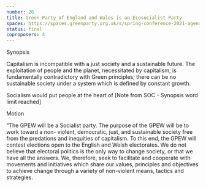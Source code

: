 ```yaml
---
number: 26
title: Green Party of England and Wales is an Ecosocialist Party
spaces: https://spaces.greenparty.org.uk/s/spring-conference-2021-agenda-forum2/?contentId=78525
status: final
coproposers: 4
---
```

Synopsis


Capitalism is incompatible with a just society and a sustainable future. The exploitation of people and the planet, necessitated by capitalism, is fundamentally contradictory with Green principles; there can be no sustainable society under a system which is defined by constant growth.


Socialism would put people at the heart of [Note from SOC - Synopsis word limit reached]



Motion


“The GPEW will be a Socialist party. The purpose of the GPEW will be to work toward a non- violent, democratic, just, and sustainable society free from the predations and inequities of capitalism. To this end, the GPEW will contest elections open to the English and Welsh electorates. We do not believe that electoral politics is the only way to change society, or that we have all the answers. We, therefore, seek to facilitate and cooperate with movements and initiatives which share our values, principles and objectives to achieve change through a variety of non-violent means, tactics and strategies.
